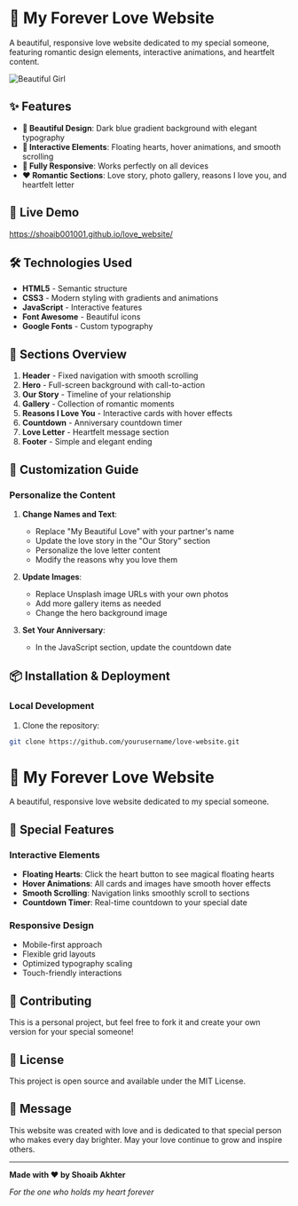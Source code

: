 # 💖 My Forever Love Website

A beautiful, responsive love website dedicated to my special someone, featuring romantic design elements, interactive animations, and heartfelt content.

![Beautiful Girl](https://images.unsplash.com/photo-1544005313-94ddf0286df2?ixlib=rb-4.0.3&ixid=M3wxMjA3fDB8MHxwaG90by1wYWdlfHx8fGVufDB8fHx8fA%3D%3D&auto=format&fit=crop&w=400&q=80)

## ✨ Features

- **🎨 Beautiful Design**: Dark blue gradient background with elegant typography
- **💫 Interactive Elements**: Floating hearts, hover animations, and smooth scrolling
- **📱 Fully Responsive**: Works perfectly on all devices
- **❤️ Romantic Sections**: Love story, photo gallery, reasons I love you, and heartfelt letter

## 🚀 Live Demo


https://shoaib001001.github.io/love_website/


## 🛠️ Technologies Used

- **HTML5** - Semantic structure
- **CSS3** - Modern styling with gradients and animations
- **JavaScript** - Interactive features
- **Font Awesome** - Beautiful icons
- **Google Fonts** - Custom typography



## 🎯 Sections Overview

1. **Header** - Fixed navigation with smooth scrolling
2. **Hero** - Full-screen background with call-to-action
3. **Our Story** - Timeline of your relationship
4. **Gallery** - Collection of romantic moments
5. **Reasons I Love You** - Interactive cards with hover effects
6. **Countdown** - Anniversary countdown timer
7. **Love Letter** - Heartfelt message section
8. **Footer** - Simple and elegant ending

## 🎨 Customization Guide

### Personalize the Content

1. **Change Names and Text**:
   - Replace "My Beautiful Love" with your partner's name
   - Update the love story in the "Our Story" section
   - Personalize the love letter content
   - Modify the reasons why you love them

2. **Update Images**:
   - Replace Unsplash image URLs with your own photos
   - Add more gallery items as needed
   - Change the hero background image

3. **Set Your Anniversary**:
   - In the JavaScript section, update the countdown date

## 📦 Installation & Deployment

### Local Development
1. Clone the repository:
```bash
git clone https://github.com/yourusername/love-website.git
```


# 💖 My Forever Love Website

A beautiful, responsive love website dedicated to my special someone.

## 🌟 Special Features

### Interactive Elements
- **Floating Hearts**: Click the heart button to see magical floating hearts
- **Hover Animations**: All cards and images have smooth hover effects
- **Smooth Scrolling**: Navigation links smoothly scroll to sections
- **Countdown Timer**: Real-time countdown to your special date

### Responsive Design
- Mobile-first approach
- Flexible grid layouts
- Optimized typography scaling
- Touch-friendly interactions

## 🤝 Contributing

This is a personal project, but feel free to fork it and create your own version for your special someone!

## 📄 License

This project is open source and available under the MIT License.

## 💌 Message

This website was created with love and is dedicated to that special person who makes every day brighter. May your love continue to grow and inspire others.

---

**Made with ❤️ by Shoaib Akhter**

*For the one who holds my heart forever*
